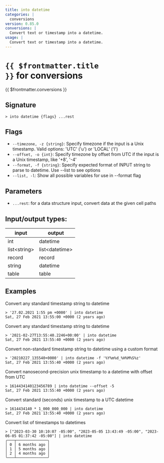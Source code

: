 ```yaml
---
title: into datetime
categories: |
  conversions
version: 0.85.0
conversions: |
  Convert text or timestamp into a datetime.
usage: |
  Convert text or timestamp into a datetime.
---
```

<!-- This file is automatically generated. Please edit the command in https://github.com/nushell/nushell instead. -->

# <code>{{ $frontmatter.title }}</code> for conversions

<div class='command-title'>{{ $frontmatter.conversions }}</div>

## Signature

```> into datetime {flags} ...rest```

## Flags

 -  `--timezone, -z {string}`: Specify timezone if the input is a Unix timestamp. Valid options: 'UTC' ('u') or 'LOCAL' ('l')
 -  `--offset, -o {int}`: Specify timezone by offset from UTC if the input is a Unix timestamp, like '+8', '-4'
 -  `--format, -f {string}`: Specify expected format of INPUT string to parse to datetime. Use --list to see options
 -  `--list, -l`: Show all possible variables for use in --format flag

## Parameters

 -  `...rest`: for a data structure input, convert data at the given cell paths


## Input/output types:

| input        | output         |
| ------------ | -------------- |
| int          | datetime       |
| list\<string\> | list\<datetime\> |
| record       | record         |
| string       | datetime       |
| table        | table          |
## Examples

Convert any standard timestamp string to datetime
```nu
> '27.02.2021 1:55 pm +0000' | into datetime
Sat, 27 Feb 2021 13:55:00 +0000 (2 years ago)
```

Convert any standard timestamp string to datetime
```nu
> '2021-02-27T13:55:40.2246+00:00' | into datetime
Sat, 27 Feb 2021 13:55:40 +0000 (2 years ago)
```

Convert non-standard timestamp string to datetime using a custom format
```nu
> '20210227_135540+0000' | into datetime -f '%Y%m%d_%H%M%S%z'
Sat, 27 Feb 2021 13:55:40 +0000 (2 years ago)
```

Convert nanosecond-precision unix timestamp to a datetime with offset from UTC
```nu
> 1614434140123456789 | into datetime --offset -5
Sat, 27 Feb 2021 13:55:40 +0000 (2 years ago)
```

Convert standard (seconds) unix timestamp to a UTC datetime
```nu
> 1614434140 * 1_000_000_000 | into datetime
Sat, 27 Feb 2021 13:55:40 +0000 (2 years ago)
```

Convert list of timestamps to datetimes
```nu
> ["2023-03-30 10:10:07 -05:00", "2023-05-05 13:43:49 -05:00", "2023-06-05 01:37:42 -05:00"] | into datetime
╭───┬──────────────╮
│ 0 │ 6 months ago │
│ 1 │ 5 months ago │
│ 2 │ 4 months ago │
╰───┴──────────────╯

```

